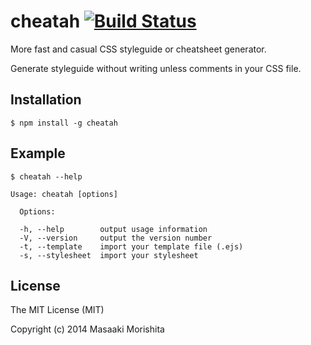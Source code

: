# cheatah [![Build Status](https://travis-ci.org/morishitter/cheatah.svg)](https://travis-ci.org/morishitter/cheatah)

More fast and casual CSS styleguide or cheatsheet generator.

Generate styleguide without writing unless comments in your CSS file.

## Installation

```shell
$ npm install -g cheatah
```

## Example

```shell
$ cheatah --help

Usage: cheatah [options]

  Options:

  -h, --help        output usage information
  -V, --version     output the version number
  -t, --template    import your template file (.ejs)
  -s, --stylesheet  import your stylesheet
```

## License

The MIT License (MIT)

Copyright (c) 2014 Masaaki Morishita
